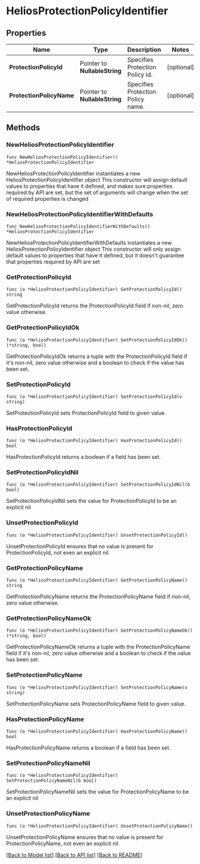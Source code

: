 # HeliosProtectionPolicyIdentifier

## Properties

Name | Type | Description | Notes
------------ | ------------- | ------------- | -------------
**ProtectionPolicyId** | Pointer to **NullableString** | Specifies Protection Policy id. | [optional] 
**ProtectionPolicyName** | Pointer to **NullableString** | Specifies Protection Policy name. | [optional] 

## Methods

### NewHeliosProtectionPolicyIdentifier

`func NewHeliosProtectionPolicyIdentifier() *HeliosProtectionPolicyIdentifier`

NewHeliosProtectionPolicyIdentifier instantiates a new HeliosProtectionPolicyIdentifier object
This constructor will assign default values to properties that have it defined,
and makes sure properties required by API are set, but the set of arguments
will change when the set of required properties is changed

### NewHeliosProtectionPolicyIdentifierWithDefaults

`func NewHeliosProtectionPolicyIdentifierWithDefaults() *HeliosProtectionPolicyIdentifier`

NewHeliosProtectionPolicyIdentifierWithDefaults instantiates a new HeliosProtectionPolicyIdentifier object
This constructor will only assign default values to properties that have it defined,
but it doesn't guarantee that properties required by API are set

### GetProtectionPolicyId

`func (o *HeliosProtectionPolicyIdentifier) GetProtectionPolicyId() string`

GetProtectionPolicyId returns the ProtectionPolicyId field if non-nil, zero value otherwise.

### GetProtectionPolicyIdOk

`func (o *HeliosProtectionPolicyIdentifier) GetProtectionPolicyIdOk() (*string, bool)`

GetProtectionPolicyIdOk returns a tuple with the ProtectionPolicyId field if it's non-nil, zero value otherwise
and a boolean to check if the value has been set.

### SetProtectionPolicyId

`func (o *HeliosProtectionPolicyIdentifier) SetProtectionPolicyId(v string)`

SetProtectionPolicyId sets ProtectionPolicyId field to given value.

### HasProtectionPolicyId

`func (o *HeliosProtectionPolicyIdentifier) HasProtectionPolicyId() bool`

HasProtectionPolicyId returns a boolean if a field has been set.

### SetProtectionPolicyIdNil

`func (o *HeliosProtectionPolicyIdentifier) SetProtectionPolicyIdNil(b bool)`

 SetProtectionPolicyIdNil sets the value for ProtectionPolicyId to be an explicit nil

### UnsetProtectionPolicyId
`func (o *HeliosProtectionPolicyIdentifier) UnsetProtectionPolicyId()`

UnsetProtectionPolicyId ensures that no value is present for ProtectionPolicyId, not even an explicit nil
### GetProtectionPolicyName

`func (o *HeliosProtectionPolicyIdentifier) GetProtectionPolicyName() string`

GetProtectionPolicyName returns the ProtectionPolicyName field if non-nil, zero value otherwise.

### GetProtectionPolicyNameOk

`func (o *HeliosProtectionPolicyIdentifier) GetProtectionPolicyNameOk() (*string, bool)`

GetProtectionPolicyNameOk returns a tuple with the ProtectionPolicyName field if it's non-nil, zero value otherwise
and a boolean to check if the value has been set.

### SetProtectionPolicyName

`func (o *HeliosProtectionPolicyIdentifier) SetProtectionPolicyName(v string)`

SetProtectionPolicyName sets ProtectionPolicyName field to given value.

### HasProtectionPolicyName

`func (o *HeliosProtectionPolicyIdentifier) HasProtectionPolicyName() bool`

HasProtectionPolicyName returns a boolean if a field has been set.

### SetProtectionPolicyNameNil

`func (o *HeliosProtectionPolicyIdentifier) SetProtectionPolicyNameNil(b bool)`

 SetProtectionPolicyNameNil sets the value for ProtectionPolicyName to be an explicit nil

### UnsetProtectionPolicyName
`func (o *HeliosProtectionPolicyIdentifier) UnsetProtectionPolicyName()`

UnsetProtectionPolicyName ensures that no value is present for ProtectionPolicyName, not even an explicit nil

[[Back to Model list]](../README.md#documentation-for-models) [[Back to API list]](../README.md#documentation-for-api-endpoints) [[Back to README]](../README.md)


